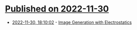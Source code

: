 # [Published on 2022-11-30](index.md)

* [2022-11-30, 18:10:02](https://news.ycombinator.com/item?id=33804909) - [Image Generation with Electrostatics](https://www.assemblyai.com/blog/an-introduction-to-poisson-flow-generative-models/)
